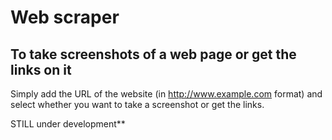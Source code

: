 # Web scraper
## To take screenshots of a web page or get the links on it

Simply add the URL of the website (in http://www.example.com format) and select whether you want to take a screenshot or get the links.

STILL under development**